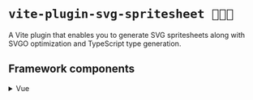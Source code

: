 # `vite-plugin-svg-spritesheet 👨🏽‍🎨`

A Vite plugin that enables you to generate SVG spritesheets along with SVGO
optimization and TypeScript type generation.

## Framework components

<details>
  <summary>Vue</summary>

  **Icon.vue**

```vue
<template>
  <div>
    <svg class="icon" viewBox="0 0 24 24">
      <use :xlink:href="spriteUrl"></use>
    </svg>
  </div>
</template>

<script setup lang="ts">
import { computed } from "vue";
import spritesheetUrl from "./../assets/spritesheet.svg?url";

import type { IconName } from "./../generated/icons";

interface IconProps {
  name: IconName;
}

const { name } = defineProps<IconProps>();

const spriteUrl = computed(() => `${spritesheetUrl}#${name}`);
</script>
```
It can then be used like below:

```vue
<template>
  <Icon name="icon-md-general-edit" />
</template>
```
</details>
